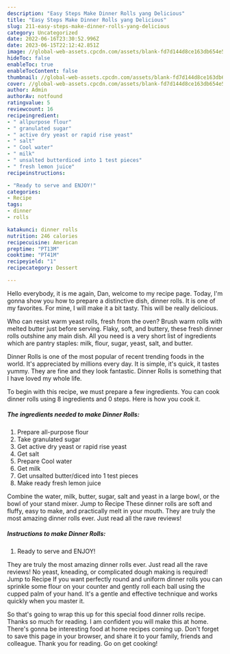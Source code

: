 ```yaml
---
description: "Easy Steps Make Dinner Rolls yang Delicious"
title: "Easy Steps Make Dinner Rolls yang Delicious"
slug: 211-easy-steps-make-dinner-rolls-yang-delicious
category: Uncategorized
date: 2022-06-16T23:30:52.996Z
date: 2023-06-15T22:12:42.851Z
image: //global-web-assets.cpcdn.com/assets/blank-fd7d144d8ce163db654e5a02c40b08a2775adb7897d16e4062681dc7e1b2800f.png
hideToc: false
enableToc: true
enableTocContent: false
thumbnail: //global-web-assets.cpcdn.com/assets/blank-fd7d144d8ce163db654e5a02c40b08a2775adb7897d16e4062681dc7e1b2800f.png
cover: //global-web-assets.cpcdn.com/assets/blank-fd7d144d8ce163db654e5a02c40b08a2775adb7897d16e4062681dc7e1b2800f.png
author: Admin
authorAv: notfound
ratingvalue: 5
reviewcount: 16
recipeingredient:
- " allpurpose flour"
- " granulated sugar"
- " active dry yeast or rapid rise yeast"
- " salt"
- " Cool water"
- " milk"
- " unsalted butterdiced into 1 test pieces"
- " fresh lemon juice"
recipeinstructions:

- "Ready to serve and ENJOY!"
categories:
- Recipe
tags:
- dinner
- rolls

katakunci: dinner rolls 
nutrition: 246 calories
recipecuisine: American
preptime: "PT13M"
cooktime: "PT41M"
recipeyield: "1"
recipecategory: Dessert

---
```



Hello everybody, it is me again, Dan, welcome to my recipe page. Today, I'm gonna show you how to prepare a distinctive dish, dinner rolls. It is one of my favorites. For mine, I will make it a bit tasty. This will be really delicious.

Who can resist warm yeast rolls, fresh from the oven? Brush warm rolls with melted butter just before serving. Flaky, soft, and buttery, these fresh dinner rolls outshine any main dish. All you need is a very short list of ingredients which are pantry staples: milk, flour, sugar, yeast, salt, and butter.

Dinner Rolls is one of the most popular of recent trending foods in the world. It's appreciated by millions every day. It is simple, it's quick, it tastes yummy. They are fine and they look fantastic. Dinner Rolls is something that I have loved my whole life.


To begin with this recipe, we must prepare a few ingredients. You can cook dinner rolls using 8 ingredients and 0 steps. Here is how you cook it.

<!--inarticleads1-->

##### The ingredients needed to make Dinner Rolls:

1. Prepare  all-purpose flour
1. Take  granulated sugar
1. Get  active dry yeast or rapid rise yeast
1. Get  salt
1. Prepare  Cool water
1. Get  milk
1. Get  unsalted butter/diced into 1 test pieces
1. Make ready  fresh lemon juice


Combine the water, milk, butter, sugar, salt and yeast in a large bowl, or the bowl of your stand mixer. Jump to Recipe These dinner rolls are soft and fluffy, easy to make, and practically melt in your mouth. They are truly the most amazing dinner rolls ever. Just read all the rave reviews! 

<!--inarticleads2-->

##### Instructions to make Dinner Rolls:


1. Ready to serve and ENJOY!

They are truly the most amazing dinner rolls ever. Just read all the rave reviews! No yeast, kneading, or complicated dough making is required! Jump to Recipe If you want perfectly round and uniform dinner rolls you can sprinkle some flour on your counter and gently roll each ball using the cupped palm of your hand. It&#39;s a gentle and effective technique and works quickly when you master it. 

So that's going to wrap this up for this special food dinner rolls recipe. Thanks so much for reading. I am confident you will make this at home. There's gonna be interesting food at home recipes coming up. Don't forget to save this page in your browser, and share it to your family, friends and colleague. Thank you for reading. Go on get cooking!
